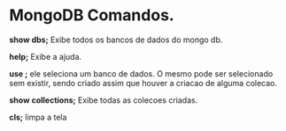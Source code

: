 # MongoDB Comandos.
<b>show dbs;</b> Exibe todos os bancos de dados do mongo db.

<b>help;</b> Exibe a ajuda.

<b>use <Banco de dados>;</b> ele seleciona um banco de dados. O mesmo pode ser selecionado sem existir, sendo criado assim que houver a criacao de alguma colecao.

<b>show collections;</b> Exibe todas as colecoes criadas.

<b>cls;</b> limpa a tela

